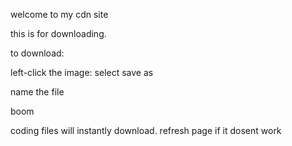 welcome to my cdn site

this is for downloading.



to download:


left-click the image:
select save as

name the file


boom


coding files will instantly download.
refresh page if it dosent work
